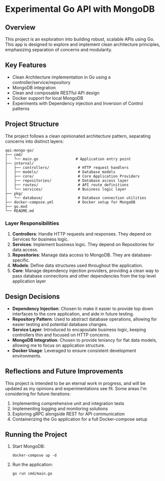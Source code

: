 # Experimental Go API with MongoDB

## Overview

This project is an exploration into building robust, scalable APIs using Go. This app is designed to explore and implement clean architecture principles, emphasizing separation of concerns and modularity.

## Key Features

- Clean Architecture implementation in Go using a controller/service/repository
- MongoDB integration
- Clean and composable RESTful API design
- Docker support for local MongoDB
- Experiments with Dependency injection and Inversion of Control patterns

## Project Structure

The project follows a clean opinionated architecture pattern, separating concerns into distinct layers:

```
api-mongo-go/
├── cmd/
│   └── main.go                 # Application entry point
├── internal/
│   ├── controllers/             # HTTP request handlers
│   ├── models/                  # Database models
│   ├── core/                    # Core Application Providers
│   ├── repositories/            # Database access layer
│   ├── routes/                  # API route definitions
│   └── services/                # Business logic layer
├── pkg/
│   └── database/                # Database connection utilities
├── docker-compose.yml           # Docker setup for MongoDB
├── go.mod
└── README.md
```

### Layer Responsibilities

1. **Controllers**: Handle HTTP requests and responses. They depend on Services for business logic.
2. **Services**: Implement business logic. They depend on Repositories for data access.
3. **Repositories**: Manage data access to MongoDB. They are database-specific.
4. **Models**: Define data structures used throughout the application.
5. **Core**: Manage dependency injection providers, providing a clean way to pass database connections and other dependencies from the top level application layer

## Design Decisions

- **Dependency Injection**: Chosen to make it easier to provide top down interfaces to the core application, and aide in future testing. 
- **Repository Pattern**: Used to abstract database operations, allowing for easier testing and potential database changes.
- **Service Layer**: Introduced to encapsulate business logic, keeping controllers thin and focused on HTTP concerns.
- **MongoDB Integration**: Chosen to provide leniancy for flat data models, allowing me to focus on application structure. 
- **Docker Usage**: Leveraged to ensure consistent development environments.

## Reflections and Future Improvements

This project is intended to be an eternal work in progress, and will be updated as my opinions and experimentations see fit. Some areas I'm considering for future iterations:

1. Implementing comprehensive unit and integration tests
2. Implementing logging and monitoring solutions
3. Exploring gRPC alongside REST for API communication
4. Containerizing the Go application for a full Docker-compose setup

## Running the Project

1. Start MongoDB:
   ```
   docker-compose up -d
   ```

2. Run the application:
   ```
   go run cmd/main.go
   ```